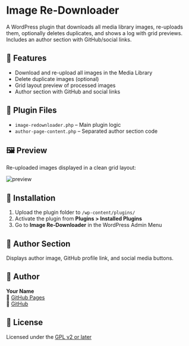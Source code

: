 # Image Re-Downloader

A WordPress plugin that downloads all media library images, re-uploads them, optionally deletes duplicates, and shows a log with grid previews. Includes an author section with GitHub/social links.

## 🔧 Features

- Download and re-upload all images in the Media Library
- Delete duplicate images (optional)
- Grid layout preview of processed images
- Author section with GitHub and social links

## 📂 Plugin Files

- `image-redownloader.php` – Main plugin logic
- `author-page-content.php` – Separated author section code

## 🖼️ Preview

Re-uploaded images displayed in a clean grid layout:

![preview](https://via.placeholder.com/600x300?text=Grid+Preview)

## 🚀 Installation

1. Upload the plugin folder to `/wp-content/plugins/`
2. Activate the plugin from **Plugins > Installed Plugins**
3. Go to **Image Re-Downloader** in the WordPress Admin Menu

## 🔘 Author Section

Displays author image, GitHub profile link, and social media buttons.

## 🧑 Author

**Your Name**  
📘 [GitHub Pages](https://your-github-username.github.io)  
🔗 [GitHub](https://github.com/your-github-username)

## 📜 License

Licensed under the [GPL v2 or later](https://www.gnu.org/licenses/gpl-2.0.html)
